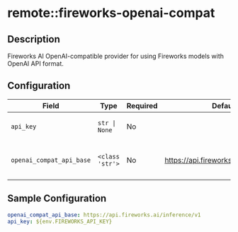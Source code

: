 # remote::fireworks-openai-compat

## Description

Fireworks AI OpenAI-compatible provider for using Fireworks models with OpenAI API format.

## Configuration

| Field | Type | Required | Default | Description |
|-------|------|----------|---------|-------------|
| `api_key` | `str \| None` | No |  | The Fireworks API key |
| `openai_compat_api_base` | `<class 'str'>` | No | https://api.fireworks.ai/inference/v1 | The URL for the Fireworks API server |

## Sample Configuration

```yaml
openai_compat_api_base: https://api.fireworks.ai/inference/v1
api_key: ${env.FIREWORKS_API_KEY}

```

